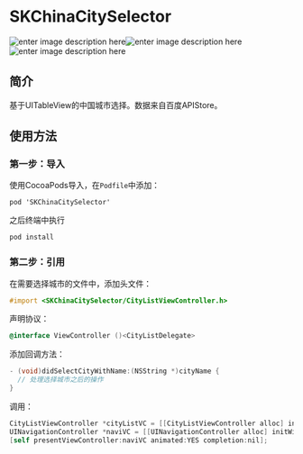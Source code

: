 # SKChinaCitySelector

![enter image description here](https://img.shields.io/badge/pod-v1.0.0-brightgreen.svg)![enter image description here](https://img.shields.io/badge/Objective--C-compatible-orange.svg)  ![enter image description here](https://img.shields.io/badge/platform-iOS%207.0%2B-ff69b4.svg)

## 简介

基于UITableView的中国城市选择。数据来自百度APIStore。

## 使用方法

### 第一步：导入

使用CocoaPods导入，在`Podfile`中添加：

`pod 'SKChinaCitySelector'`

之后终端中执行

``` bash
pod install
```

### 第二步：引用

在需要选择城市的文件中，添加头文件：

``` objective-c
#import <SKChinaCitySelector/CityListViewController.h>
```

声明协议：

``` objective-c
@interface ViewController ()<CityListDelegate>
```

添加回调方法：

``` objective-c
- (void)didSelectCityWithName:(NSString *)cityName {
  // 处理选择城市之后的操作
}
```

调用：

``` objective-c
CityListViewController *cityListVC = [[CityListViewController alloc] init];
UINavigationController *naviVC = [[UINavigationController alloc] initWithRootViewController:cityListVC];
[self presentViewController:naviVC animated:YES completion:nil];
```

